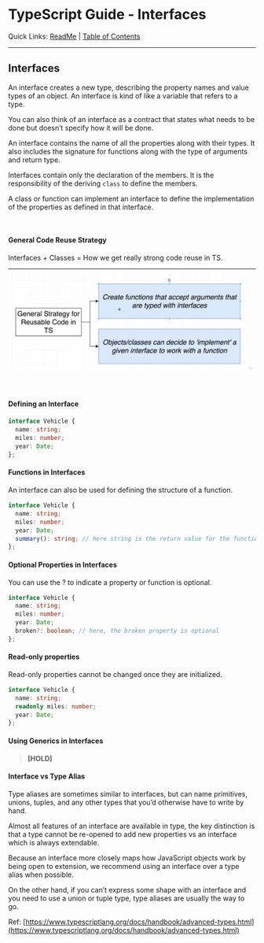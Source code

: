 # TypeScript Guide - Interfaces
Quick Links: [ReadMe](../README.md) | [Table of Contents](./docs/00-index.md)

---

## Interfaces

An interface creates a new type, describing the property names and value types of an object. An interface is kind of like a variable that refers to a type.

You can also think of an interface as a contract that states what needs to be done but doesn’t specify how it will be done.

An interface contains the name of all the properties along with their types. It also includes the signature for functions along with the type of arguments and return type.

Interfaces contain only the declaration of the members. It is the responsibility of the deriving `class` to define the members.

A class or function can implement an interface to define the implementation of the properties as defined in that interface.

<br />

#### General Code Reuse Strategy

Interfaces + Classes = How we get really strong code reuse in TS.

|![](./screenshots/08-code-reuse-strategy.png)
|--

<br />


#### Defining an Interface

```ts
interface Vehicle {
  name: string;
  miles: number;
  year: Date;
};
```

#### Functions in Interfaces

An interface can also be used for defining the structure of a function.

```ts
interface Vehicle {
  name: string;
  miles: number;
  year: Date;
  summary(): string; // here string is the return value for the function
};
```

#### Optional Properties in Interfaces

You can use the ? to indicate a property or function is optional.

```ts
interface Vehicle {
  name: string;
  miles: number;
  year: Date;
  broken?: boolean; // here, the broken property is optional
};
```

#### Read-only properties

Read-only properties cannot be changed once they are initialized.

```ts
interface Vehicle {
  name: string;
  readonly miles: number;
  year: Date;
};
```

#### Using Generics in Interfaces

> **[HOLD]**




#### Interface vs Type Alias

Type aliases are sometimes similar to interfaces, but can name primitives, unions, tuples, and any other types that you’d otherwise have to write by hand.

Almost all features of an interface are available in type, the key distinction is that a type cannot be re-opened to add new properties vs an interface which is always extendable.

Because an interface more closely maps how JavaScript objects work by being open to extension, we recommend using an interface over a type alias when possible.

On the other hand, if you can’t express some shape with an interface and you need to use a union or tuple type, type aliases are usually the way to go.

Ref: [https://www.typescriptlang.org/docs/handbook/advanced-types.html](https://www.typescriptlang.org/docs/handbook/advanced-types.html)

